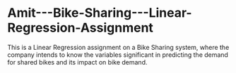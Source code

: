 # Amit---Bike-Sharing---Linear-Regression-Assignment
This is a Linear Regression assignment on a Bike Sharing system, where the company intends to know the variables significant in predicting the demand for shared bikes and its impact on bike demand.
